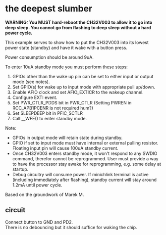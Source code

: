 # the deepest slumber

**WARNING: You MUST hard-reboot the CH32V003 to allow it to go into deep sleep. You cannot go from flashing to deep sleep without a hard power cycle.**

This example serves to show how to put the CH32V003 into its lowest power state (standby) and have it wake with a button press.  

Power consumption should be around 9uA.

To enter 10uA standby mode you must perform these steps:

1. GPIOs other than the wake up pin can be set to either input or output mode (see notes).
2. Set GPIO(s) for wake up to input mode with appropriate pull up/down.  
3. Enable AFIO clock and set AFIO_EXTICR to the wakeup channel.
4. Configure EXTI event.
5. Set PWR_CTLR_PDDS bit in PWR_CTLR (Setting PWREN in RCC_APB1PCENR is not required hum?)
6. Set SLEEPDEEP bit in PFIC_SCTLR
7. Call __WFE() to enter standby mode.

Note:
* GPIOs in output mode will retain state during standby.
* GPIO if set to input mode must have internal or external pulling resistor. Floating input pin will cause 100uA standby current. 
* Once CH32V003 enters standby mode, it won't respond to any SWDIO command, therefor cannot be reprogrammed. User must provide a way to have the processor stay awake for reprogramming, e.g. some delay at startup.
* Debug circuitry will consume power. If minichlink terminal is active (including immediately after flashing), standby current will stay around 1.2mA until power cycle.

Based on the groundwork of Marek M.  

## circuit

Connect button to GND and PD2.  
There is no debouncing but it should suffice for waking the chip.
